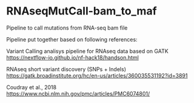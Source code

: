# RNAseqMutCall-bam_to_maf
Pipeline to call mutations from RNA-seq bam file

Pipeline put together based on following references:

  Variant Calling analisys pipeline for RNAseq data based on GATK
  https://nextflow-io.github.io/nf-hack18/handson.html

  RNAseq short variant discovery (SNPs + Indels)
  https://gatk.broadinstitute.org/hc/en-us/articles/360035531192?id=3891
  
  Coudray et al., 2018
  https://www.ncbi.nlm.nih.gov/pmc/articles/PMC6074801/
  
  
